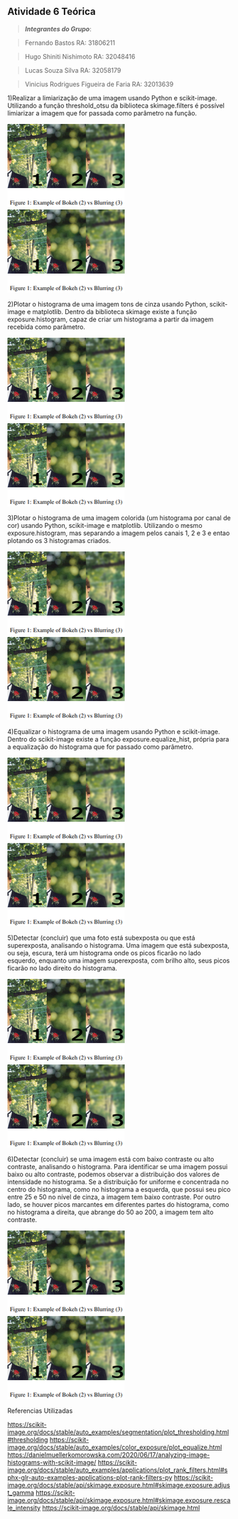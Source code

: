 ## Atividade 6 Teórica

>***Integrantes do Grupo***:

> Fernando Bastos
> RA: 31806211

> Hugo Shiniti Nishimoto
> RA: 32048416

> Lucas Souza Silva
> RA: 32058179

> Vinicius Rodrigues Figueira de Faria 
> RA: 32013639

1)Realizar a limiarização de uma imagem usando Python e scikit-image.
Utilizando a função threshold_otsu da biblioteca skimage.filters é possível limiarizar a imagem que for passada como parâmetro na função.

![fig1](https://github.com/HugoNishimoto07/Comp-Visual/blob/c66a3b8c7e589a70c99913c0088e560e2583b099/Atividades/Atividade%204/blurring.png)
![fig1](https://github.com/HugoNishimoto07/Comp-Visual/blob/c66a3b8c7e589a70c99913c0088e560e2583b099/Atividades/Atividade%204/blurring.png)

2)Plotar o histograma de uma imagem tons de cinza usando Python, scikit-image e matplotlib.
Dentro da biblioteca skimage existe a função exposure.histogram, capaz de criar um histograma a partir da imagem recebida como parâmetro.

![fig1](https://github.com/HugoNishimoto07/Comp-Visual/blob/c66a3b8c7e589a70c99913c0088e560e2583b099/Atividades/Atividade%204/blurring.png)
![fig1](https://github.com/HugoNishimoto07/Comp-Visual/blob/c66a3b8c7e589a70c99913c0088e560e2583b099/Atividades/Atividade%204/blurring.png)

3)Plotar o histograma de uma imagem colorida (um histograma por canal de cor) usando Python, scikit-image e matplotlib.
Utilizando o mesmo exposure.histogram, mas separando a imagem pelos canais 1, 2 e 3 e entao plotando os 3 histogramas criados.

![fig1](https://github.com/HugoNishimoto07/Comp-Visual/blob/c66a3b8c7e589a70c99913c0088e560e2583b099/Atividades/Atividade%204/blurring.png)
![fig1](https://github.com/HugoNishimoto07/Comp-Visual/blob/c66a3b8c7e589a70c99913c0088e560e2583b099/Atividades/Atividade%204/blurring.png)


4)Equalizar o histograma de uma imagem usando Python e scikit-image.
Dentro do scikit-image existe a função exposure.equalize_hist, própria para a equalização do histograma que for passado como parâmetro.

![fig1](https://github.com/HugoNishimoto07/Comp-Visual/blob/c66a3b8c7e589a70c99913c0088e560e2583b099/Atividades/Atividade%204/blurring.png)
![fig1](https://github.com/HugoNishimoto07/Comp-Visual/blob/c66a3b8c7e589a70c99913c0088e560e2583b099/Atividades/Atividade%204/blurring.png)


5)Detectar (concluir) que uma foto está subexposta ou que está superexposta, analisando o histograma.
Uma imagem que está subexposta, ou seja, escura, terá um histograma onde os picos ficarão no lado esquerdo, enquanto uma imagem superexposta, com brilho alto, seus picos ficarão no lado direito do histograma.

![fig1](https://github.com/HugoNishimoto07/Comp-Visual/blob/c66a3b8c7e589a70c99913c0088e560e2583b099/Atividades/Atividade%204/blurring.png)
![fig1](https://github.com/HugoNishimoto07/Comp-Visual/blob/c66a3b8c7e589a70c99913c0088e560e2583b099/Atividades/Atividade%204/blurring.png)


6)Detectar (concluir) se uma imagem está com baixo contraste ou alto contraste, analisando o histograma.
Para identificar se uma imagem possui baixo ou alto contraste, podemos observar a distribuição dos valores de intensidade no histograma. Se a distribuição for uniforme e concentrada no centro do histograma, como no histograma a esquerda, que possui seu pico entre 25 e 50 no nível de cinza, a imagem tem baixo contraste. Por outro lado, se houver picos marcantes em diferentes partes do histograma, como no histograma a direita, que abrange do 50 ao 200, a imagem tem alto contraste.

![fig1](https://github.com/HugoNishimoto07/Comp-Visual/blob/c66a3b8c7e589a70c99913c0088e560e2583b099/Atividades/Atividade%204/blurring.png)
![fig1](https://github.com/HugoNishimoto07/Comp-Visual/blob/c66a3b8c7e589a70c99913c0088e560e2583b099/Atividades/Atividade%204/blurring.png)



Referencias Utilizadas

https://scikit-image.org/docs/stable/auto_examples/segmentation/plot_thresholding.html#thresholding
https://scikit-image.org/docs/stable/auto_examples/color_exposure/plot_equalize.html
https://danielmuellerkomorowska.com/2020/06/17/analyzing-image-histograms-with-scikit-image/
https://scikit-image.org/docs/stable/auto_examples/applications/plot_rank_filters.html#sphx-glr-auto-examples-applications-plot-rank-filters-py
https://scikit-image.org/docs/stable/api/skimage.exposure.html#skimage.exposure.adjust_gamma
https://scikit-image.org/docs/stable/api/skimage.exposure.html#skimage.exposure.rescale_intensity
https://scikit-image.org/docs/stable/api/skimage.html
